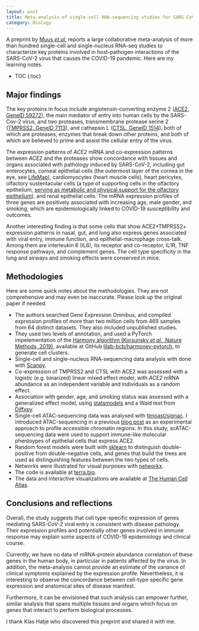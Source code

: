 ```yaml
---
layout: post
title: Meta-analysis of single-cell RNA-sequencing studies for SARS-CoV-2
category: Biology
---
```


A preprint by [Muus *et
al.*](https://www.biorxiv.org/content/10.1101/2020.04.19.049254v2) reports a
large collaborative meta-analysis of more than hundred single-cell and
single-nucleus RNA-seq studies to characterize key proteins involved in
host-pathogen interactions of the SARS-CoV-2 virus that causes the COVID-19
pandemic. Here are my learning notes.

* TOC
{:toc}

## Major findings

The key proteins in focus include angiotensin-converting enzyme 2 ([ACE2, GeneID
59272](https://www.ncbi.nlm.nih.gov/gene/59272)), the main mediator of entry
into human cells by the SARS-Cov-2 virus, and two proteases, transmembrane
protease serine 2 ([TMPRSS2, GeneID
7113](https://www.ncbi.nlm.nih.gov/gene/7113)), and cathepsin L ([CTSL, GeneID
1514](https://www.ncbi.nlm.nih.gov/gene/1514)), both of which are proteases,
enzymes that break down other proteins, and both of which are believed to prime
and assist the cellular entry of the virus.

The expression patterns of *ACE2* mRNA and co-expression patterns between *ACE2*
and the proteases show concordance with tissues and organs associated with
pathology induced by SARS-CoV-2, including gut enterocytes, corneal epithelial
cells (the outermost layer of the cornea in the eye, see
[LifeMap](https://discovery.lifemapsc.com/in-vivo-development/eye/corneal-epithelium)),
cardiomyocytes (heart muscle cells), heart pericytes, olfactory sustentacular
cells (a type of supporting cells in the olfactory epithelium, [serving as
metabolic and physical support for the olfactory
epithelium](https://en.wikipedia.org/wiki/Olfactory_epithelium#Supporting_cells)),
and renal epithelial cells. The mRNA expression profiles of three genes are
positively associated with increasing age, male gender, and smoking, which are
epidemiologically linked to COVID-19 susceptibility and outcomes.

Another interesting finding is that some cells that show ACE2+TMPRSS2+
expression patterns in nasal, gut, and lung also express genes associated with
viral entry, immune function, and epithelial-macrophage cross-talk. Among them
are interleukin 6 (IL6), its receptor and co-receptor, IL1R, TNF response
pathways, and complement genes. The cell type specificity in the lung and
airways and smoking effects were conserved in mice.

## Methodologies

Here are some quick notes about the methodologies. They are not comprehensive
and may even be inaccurate. Please look up the original paper if needed.

* The authors searched Gene Expression Omnibus, and compiled expression profiles
    of more than two million cells from 469 samples from 64 distinct datasets.
    They also included unpublished studies.
* They used two levels of annotation, and used a PyTorch impelementation of the
  [Harmony algorithm (Korsunsky *et al.*, Nature Methods,
  2019)](https://www.nature.com/articles/s41592-019-0619-0), available at GitHub
  [lilab-bcb/harmoney-pytorch](https://github.com/lilab-bcb/harmony-pytorch), to
  generate cell clusters.
* Single-cell and single-nucleus RNA-sequencing data analysis with done with
  [Scanpy](https://github.com/theislab/scanpy).
* Co-expression of TMPRSS2 and CTSL with ACE2 was assessed with a *logistic*
  (e.g. binarized) linear mixed effect model, with *ACE2* mRNA abundance as an
  independent variable and individuals as a random effect.
* Association with gender, age, and smoking status was assessed with a
  generalized effect model, using
  [statsmodels](https://github.com/statsmodels/statsmodels) and a Wald test from
  [Diffxpy](https://github.com/theislab/diffxpy).
* Single-cell ATAC-sequencing data was analysed with
  [timoast/signac](https://github.com/timoast/signac). I introduced
  ATAC-sequencing in a previous [blog
  post](https://accio.github.io/bioinformatics/2020/05/28/nucleosome-positioning-prediction.html#experimental-approaches-to-quantify-nucleosome-positioning)
  as an experimental approach to profile accessible chromatin regions. In this
  study, scATAC-sequencing data were used to support immune-like molecular
  phentoypes of epithelial cells that express ACE2.
* Random forest models were built with [sklearn](https://scikit-learn.org/) to
  distinguish double-positive from double-negative cells, and genes that build
  the trees are used as distinguishing features between the two types of cells.
* Networks were illustrated for visual purposes with
    [networkx](https://github.com/networkx/networkx).
* The code is available at
  [terra.bio](https://app.terra.bio/#workspaces/kco-incubator/COVID-19_cross_tissue_analysis).
* The data and interactive visualizations are available at [The Human Cell
    Atlas](https://singlecell.broadinstitute.org/single_cell?scpbr=hca-covid-19-integrated-analysis).

## Conclusions and reflections

Overall, the study suggests that cell type-specific expression of genes
mediating SARS-CoV-2 viral entry is consistent with disease pathology. Their
expression profiles and potentially other genes involved in immune response may
explain some aspects of COVID-19 epidemiology and clinical course.

Currently, we have no data of mRNA-protein abundance correlation of these genes
in the human body, in particular in patients affected by the virus. In addition,
the meta-analysis cannot provide an estimate of the variance of clinical
symptoms explained by the expression profile. Nevertheless, it is interesting to
observe the concordance between cell-type specific gene expression and
anatomical sites of disease manifest.

Furthermore, it can be envisioned that such analysis can empower further,
similar analysis that spans multiple tissues and organs which focus on genes
that interact to perform biological processes.

I thank Klas Hatje who discovered this preprint and shared it with me.

